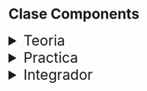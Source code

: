 # Clase Components

<details>
<summary style="font-size:28px">Teoria</summary>

---

Lee la siguiente documentacion:

- [Pasando props a un componente](https://react.dev/learn/passing-props-to-a-component)

- [Renderizado condicional](https://react.dev/learn/conditional-rendering)

Comienza a leer el archivo `App.jsx`, intenta entender el flujo de renderizado, el funcionamiento, y como se relacionan los componentes entre si.

- Observa como usamos React Fragment para poder devolver mas de un elemento hermano en el renderizado de un componente.

- Investiga el componente `Header`, y como lo usamos para encapsular parte del maquetado segun su responsabilidad.

- Investiga el componente `Tag`, y como lo usamos para abstraernos del maquetado y estilos de los tags.

- Registra como podemos utilizar el operador ternario para mostrar un componente u otro, dependiendo de una condicion
  
  - Esto se llama renderizado condicional, y es una de las formas mas comunes de mostrar u ocultar elementos en React

  - Inspecciona en el navegador como se renderiza el componente dependiendo de la condicion

- Examina como podemos pasar atributos a los componentes, y como podemos acceder a ellos desde el componente

  - Fijate que los atributos se reciben como un objeto, y que podemos acceder a ellos como si fuera un objeto normal

  - A estos atributos les llamaremos `props`, y son la forma en que los componentes reciben informacion del exterior

  - La informacion fluye en una sola direccion, desde el componente padre hacia los hijos (como en la vida real 😅)

- Percibe como podemos usar el contenido de los componentes como si fuera un atributo mas, llamado `children`

  - Todo lo que este entre el tag de apertura y el de cierre del componente, se pasa como `children`, y lo llamamos de esa forma.

  - Este atributo es especial, ya que no se pasa explicitamente, sino que se pasa implicitamente

  - Esto significa que no es necesario escribirlo, ya que siempre estara disponible

  - Esto es muy util para crear componentes que contengan otros componentes dentro

  - Podemos cerrar el componente con `/>` si no tiene children: `<Componente />`

- Investiga el componente `Button`:

  - Fijate como usamos el spread operator para pasarle todos los props al componente `button` de HTML.

    - Esta es la forma en que implementamos algo similar a la herencia en React. (No es herencia, pero la **composicion** es lo mas parecido que tenemos)

  - Fijate como ampliamos el comportamiento del componente `button` de HTML, agregandole un `loading` y usandolo para deshabilitar el boton y mostrar un mensaje apropiado.

---

Si quieres, puedes ver el ejercicio con el que trabajaremos durante la clase [aqui](/src/clases/04-components/teoria/App.jsx)
</details>
<details>
<summary style="font-size:28px">Practica</summary>

---

### Crear un componente con props

1. Crea una función o componente que reciba `title` como props.

2. La función o componente debe renderizar un `h3` con el valor de `title`.

3. Prueba el comportamiento de la función o componente con los siguientes ejemplos:

```jsx
<NombreComponente title="Géneros" />
<NombreComponente title="Actores" />
```

---

### Crear un componente con children

1. Crea una función/Componente que reciba `children` como props.

2. La función/Componente debe renderizar un `ul` y dentro de él, el valor de `children`.

3. Prueba el comportamiento de la función/Componente con los siguientes ejemplos:

```jsx
<ComponenteLista>
  <li>Acción</li>
  <li>Romance</li>
  <li>Drama</li>
</ComponenteLista>

<ComponenteLista>
  <li>Leonardo DiCaprio</li>
  <li>Brad Pitt</li>
  <li>Tom Cruise</li>
  <li>Will Smith</li>
  <li>Julia Roberts</li>
  <li>Angelina Jolie</li>
  <li>Meryl Streep</li>
  <li>Scarlett Johansson</li>
</ComponenteLista>
```

### Crear un componente generico

1. Crea un componente Card que reciba una prop `children` y que se vea así

    ```jsx	
    <Card>
      card children
    </Card>
    ```

    ```
    +-----------------------+
    |                       |
    |     card children     |
    |                       |
    +-----------------------+
    ```

---

2. Edita el componente Card para que reciba una prop `title` y se vea así

    ```html
    <Card title="card title">
      card children
    </Card>
    ```

    ```
    +-----------------------+
    |       card title      |
    +-----------------------+
    |                       |
    |     card children     |
    |                       |
    +-----------------------+
    ```

---

3. Edita el componente Card para que la prop `title` sea opcional

4. Edita el componente Card para que reciba una prop `footer` opcional y se vea así

    ```html
    <Card footer="card footer">
      card children
    </Card>
    ```

    ```
    +-----------------------+
    |                       |
    |     card children     |
    |                       |
    +-----------------------+
    |      card footer      |
    +-----------------------+
    ```

    ```html
    <Card title="card title" footer="card footer">
      card children
    </Card>
    ```

    ```
    +-----------------------+
    |       card title      |
    +-----------------------+
    |                       |
    |     card children     |
    |                       |
    +-----------------------+
    |      card footer      |
    +-----------------------+
    ```
---

Puedes ver la resolucion [aqui](/src/clases/04-components/practica/App.jsx)
</details>
<details>
<summary style="font-size:28px">Integrador</summary>
WIP: come later
</details>
